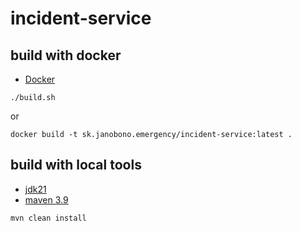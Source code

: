 # incident-service

## build with docker

- [Docker](https://docs.docker.com/get-docker/)

```shell
./build.sh
```

or

```shell
docker build -t sk.janobono.emergency/incident-service:latest .
```

## build with local tools

- [jdk21](https://adoptium.net/)
- [maven 3.9](https://maven.apache.org/)

```shell
mvn clean install
```

